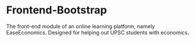 # Frontend-Bootstrap
The front-end module of an online learning platform, namely EaseEconomics. Designed for helping out UPSC students with economics.
